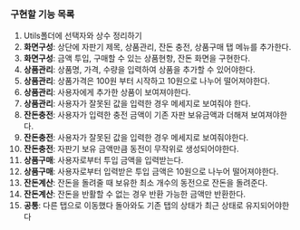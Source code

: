 ### 구현할 기능 목록

1. Utils폴더에 선택자와 상수 정리하기
2. **화면구성**: 상단에 자판기 제목, 상품관리, 잔돈 충전, 상품구매 탭 메뉴를 추가한다.
3. **화면구성**: 금액 투입, 구매할 수 있는 상품현항, 잔돈 화면을 구현한다.
4. **상품관리**: 상품명, 가격, 수량을 입력하여 상품을 추가할 수 있어야한다.
5. **상품관리**: 상품가격은 100원 부터 시작하고 10원으로 나누어 떨어져야한다.
6. **상품관리**: 사용자에게 추가한 상품이 보여져야한다.
7. **상품관리**: 사용자가 잘못된 값을 입력한 경우 메세지로 보여줘야 한다.
8. **잔돈충전**: 사용자가 입력한 충전 금액이 기존 자판 보유금액과 더해져 보여져야한다.
9. **잔돈충전**: 사용자가 잘못된 값을 입력한 경우 메세지로 보여줘야한다. 
9. **잔돈충전**: 자판기 보유 금액만큼 동전이 무작위로 생성되어야한다.
10. **상품구매**: 사용자로부터 투입 금액을 입력받는다.
11. **상품구매**: 사용자로부터 입력받은 투입 금액은 10원으로 나누어 떨어져야한다.
12. **잔돈계산**: 잔돈을 돌려줄 때 보유한 최소 개수의 동전으로 잔돈을 돌려준다.
13. **잔돈계산**: 잔돈을 반활할 수 없는 경우 반환 가능한 금액만 반환한다.
14. **공통**: 다른 탭으로 이동했다 돌아와도 기존 탭의 상태가 최근 상태로 유지되어야한다
